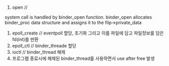 

1. open // 

system call is handled by binder_open function.
binder_open allocates binder_proc data structure and assigns it to the filp->private_data


1.  epoll_create // eventpoll 할당, 초기화 그리고 이를 파일에 담고 파일정보를 담은 fd(int)를 반환
2.  epoll_ctl // binder_threade 할당
3.  ioctl // binder_thread 해제
4.  프로그램 종료시에 해제된 binder_thread를 사용하면서 use after free 발생 
